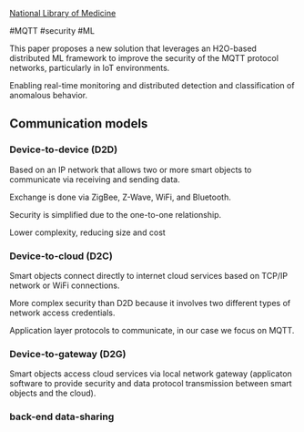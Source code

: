[National Library of Medicine](https://pmc.ncbi.nlm.nih.gov/articles/PMC10935133/)

#MQTT #security #ML 

This paper proposes a new solution that leverages an H2O-based distributed ML framework to improve the security of the MQTT protocol networks, particularly in IoT environments.

Enabling real-time monitoring and distributed detection and classification of anomalous behavior.

## Communication models

### Device-to-device (D2D)
Based on an IP network that allows two or more smart objects to communicate via receiving and sending data.

Exchange is done via ZigBee, Z-Wave, WiFi, and Bluetooth.

Security is simplified due to the one-to-one relationship.

Lower complexity, reducing size and cost
### Device-to-cloud (D2C)
Smart objects connect directly to internet cloud services based on TCP/IP network or WiFi connections.

More complex security than D2D because it involves two different types of network access credentials.

Application layer protocols to communicate, in our case we focus on MQTT.
### Device-to-gateway (D2G)
Smart objects access cloud services via local network gateway (applicaton software to provide security and data protocol transmission between smart objects and the cloud). 


### back-end data-sharing

